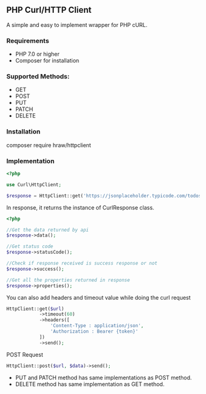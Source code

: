 ## PHP Curl/HTTP Client

A simple and easy to implement wrapper for PHP cURL.

### Requirements

- PHP 7.0 or higher
- Composer for installation

### Supported Methods:
- GET
- POST
- PUT
- PATCH
- DELETE

### Installation
composer require hraw/httpclient

### Implementation

```php
<?php

use Curl\HttpClient;

$response = HttpClient::get('https://jsonplaceholder.typicode.com/todos')->send();
```
In response, it returns the instance of CurlResponse class.
```php
<?php

//Get the data returned by api
$response->data();

//Get status code
$response->statusCode();

//Check if response received is success response or not
$response->success();

//Get all the properties returned in response
$response->properties();
```
You can also add headers and timeout value while doing the curl request
```php
HttpClient::get($url)
            ->timeout(60)
            ->headers([
                'Content-Type : application/json',
                'Authorization : Bearer {token}'
            ])
            ->send();
```
POST Request
```php
HttpClient::post($url, $data)->send();
```
- PUT and PATCH method has same implementations as POST method.
- DELETE method has same implementation as GET method.